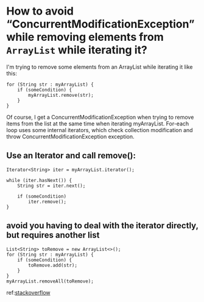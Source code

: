 # How to avoid “ConcurrentModificationException” while removing elements from `ArrayList` while iterating it?

I'm trying to remove some elements from an ArrayList while iterating it like this:

    for (String str : myArrayList) {
        if (someCondition) {
            myArrayList.remove(str);
        }
    }
    
Of course, I get a ConcurrentModificationException when trying to remove items from the list at the same time when iterating myArrayList.
For-each loop uses some internal iterators, which check collection modification and throw ConcurrentModificationException exception.

## Use an Iterator and call remove():

    Iterator<String> iter = myArrayList.iterator();

    while (iter.hasNext()) {
        String str = iter.next();

        if (someCondition)
            iter.remove();
    }
    
## avoid you having to deal with the iterator directly, but requires another list 

    List<String> toRemove = new ArrayList<>();
    for (String str : myArrayList) {
        if (someCondition) {
            toRemove.add(str);
        }
    }
    myArrayList.removeAll(toRemove);
    
 ref:[stackoverflow](https://stackoverflow.com/questions/18448671/how-to-avoid-concurrentmodificationexception-while-removing-elements-from-arr)
